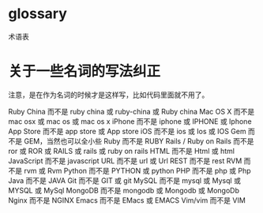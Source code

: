 # glossary
术语表


# 关于一些名词的写法纠正

注意，是在作为名词的时候才是这样写，比如代码里面就不用了。

Ruby China 而不是 ruby china 或 ruby-china 或 Ruby china
Mac OS X 而不是 mac osx 或 mac os 或 mac os x
iPhone 而不是 iphone 或 IPHONE 或 Iphone
App Store 而不是 app store 或 App store
iOS 而不是 ios 或 Ios 或 IOS
Gem 而不是 GEM，当然也可以全小些
Ruby 而不是 RUBY
Rails / Ruby on Rails 而不是 ror 或 ROR 或 RAILS 或 rails 或 ruby on rails
HTML 而不是 Html 或 html
JavaScript 而不是 javascript
URL 而不是 url 或 Url
REST 而不是 rest
RVM 而不是 rvm 或 Rvm
Python 而不是 PYTHON 或 python
PHP 而不是 php 或 Php
Java 而不是 JAVA
Git 而不是 GIT 或 git
MySQL 而不是 mysql 或 Mysql 或 MYSQL 或 MySql
MongoDB 而不是 mongodb 或 Mongodb 或 MongoDb
Nginx 而不是 NGINX
Emacs 而不是 EMacs 或 EMACS
Vim/vim 而不是 VIM
